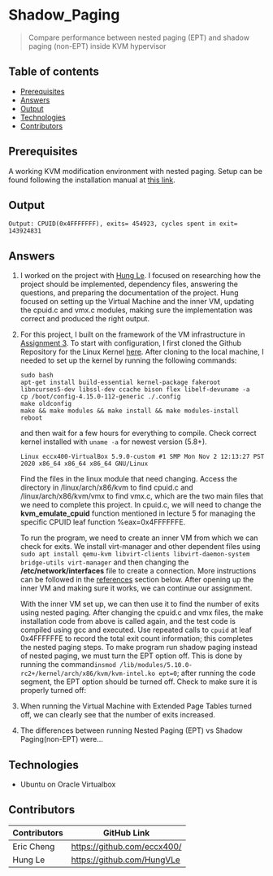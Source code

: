 # Shadow_Paging

> Compare performance between nested paging (EPT) and shadow paging (non-EPT) inside KVM hypervisor

## Table of contents
* [Prerequisites](#prerequisites)
* [Answers](#answers)
* [Output](#output)
* [Technologies](#technologies)
* [Contributors](#contributors)

## Prerequisites

A working KVM modification environment with nested paging. Setup can be found following the installation manual at [this link](https://github.com/eccx400/Virtualization-Technologies/tree/master/3_Instrumentation_via_Hypercall).


## Output

```
Output: CPUID(0x4FFFFFFF), exits= 454923, cycles spent in exit= 143924831
```

## Answers

1. I worked on the project with [Hung Le](https://github.com/HungVLe). I focused on researching how the project should be implemented, dependency files, answering the questions, and preparing the documentation of the project. Hung focused on setting up the Virtual Machine and the inner VM, updating the cpuid.c and vmx.c modules, making sure the implementation was correct and produced the right output.

2. For this project, I built on the framework of the VM infrastructure in [Assignment 3](https://github.com/eccx400/Virtualization-Technologies/tree/master/3_Instrumentation_via_Hypercall). To start with configuration, I first cloned the Github Repository for the Linux Kernel [here](https://github.com/torvalds/linux). After cloning to the local machine, I needed to set up the kernel by running the following commands:

    ```
    sudo bash
    apt-get install build-essential kernel-package fakeroot libncurses5-dev libssl-dev ccache bison flex libelf-devuname -a
    cp /boot/config-4.15.0-112-generic ./.config
    make oldconfig
    make && make modules && make install && make modules-install
    reboot
    ```
    and then wait for a few hours for everything to compile. Check correct kernel installed with `uname -a` for newest version (5.8+).
    
    ```
    Linux eccx400-VirtualBox 5.9.0-custom #1 SMP Mon Nov 2 12:13:27 PST 2020 x86_64 x86_64 x86_64 GNU/Linux
    ```
    
    Find the files in the linux module that need changing. Access the directory in /linux/arch/x86/kvm to find cpuid.c and /linux/arch/x86/kvm/vmx to find vmx.c, which are the two main files that we need to complete this project. In cpuid.c, we will need to change the <b>kvm_emulate_cpuid</b> function mentioned in lecture 5 for managing the specific CPUID leaf function %eax=0x4FFFFFFE. 
    
   To run the program, we need to create an inner VM from which we can check for exits. We install virt-manager and other dependent files using `sudo apt install qemu-kvm libvirt-clients libvirt-daemon-system bridge-utils virt-manager` and then changing the <b>/etc/network/interfaces</b> file to create a connection. More instructions can be followed in the [references](#references) section below. After opening up the inner VM and making sure it works, we can continue our assignment.
    
    With the inner VM set up, we can then use it to find the number of exits using nested paging. After changing the cpuid.c and vmx files, the make installation code from above is called again, and the test code is compiled using gcc and executed. Use repeated calls to `cpuid` at leaf 0x4FFFFFFE to record the total exit count information; this completes the nested paging steps. To make program run shadow paging instead of nested paging, we must turn the EPT option off. This is done by running the command`insmod /lib/modules/5.10.0-rc2+/kernel/arch/x86/kvm/kvm-intel.ko ept=0`; after running the code segment, the EPT option should be turned off. Check to make sure it is properly turned off:
    
3. When running the Virtual Machine with Extended Page Tables turned off, we can clearly see that the number of exits increased.

4. The differences between running Nested Paging (EPT) vs Shadow Paging(non-EPT) were...

## Technologies
* Ubuntu on Oracle Virtualbox

## Contributors

| Contributors | GitHub Link                 |
|--------------|-----------------------------|
| Eric Cheng   | https://github.com/eccx400/ |
| Hung Le      | https://github.com/HungVLe  |

